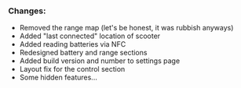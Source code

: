 ### Changes:
- Removed the range map (let's be honest, it was rubbish anyways)
- Added "last connected" location of scooter
- Added reading batteries via NFC
- Redesigned battery and range sections
- Added build version and number to settings page
- Layout fix for the control section
- Some hidden features...
